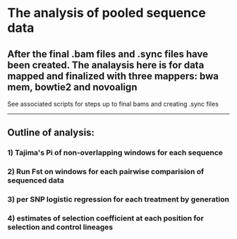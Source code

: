 # The analysis of pooled sequence data

## After the final .bam files and .sync files have been created. The analaysis here is for data mapped and finalized with three mappers: bwa mem, bowtie2 and novoalign 

See associated scripts for steps up to final bams and creating .sync files
_______________________________________________________________________________________

## Outline of analysis:

### 1) Tajima's Pi of non-overlapping windows for each sequence

### 2) Run Fst on windows for each pairwise comparision of sequenced data

### 3) per SNP logistic regression for each treatment by generation

### 4) estimates of selection coefficient at each position for selection and control lineages
